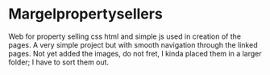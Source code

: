 # Margelpropertysellers
Web for property selling
css html and simple js used in creation of the pages. A very simple project but with smooth navigation through the linked pages.
Not yet added the images, do not fret, I kinda placed them in a larger folder; I have to sort them out.
